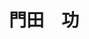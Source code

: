 ---
title: "門田　功"
draft: false

# Job rank 職階
rank: "教授" # 教授 | 准教授 | 助教 | ...

# Laboratory group
la_group: "反応化学" # 分子化学 | 物質化学 | 反応化学

# Laboratory
laboratory: "有機化学研究室"

# page title background image
bg_image: "images/banner/bg1.jpg"

# meta description ~100 letters in Japanese
description : "新規合成反応の開発と天然物合成への応用"

# teacher portrait
image: "images/faculty/anonymous.png"

# course 今のところ不使用
# course: ["分子化学"]
# biography or slogan
# bio: "京都府出身、理論物理化学部屋。"

# interest
interest: ["有機合成化学", "天然有機化合物", "全合成"]

# achievements
achievements: []


# contact info
contact:
- icon: ti-email
  link: mailto:kadota-i@okayama-u.ac.jp
  name: kadota-i@okayama-u.ac.jp
- icon: ti-mobile
  link: tel:086-251-7836
  name: 086-251-7836


- name : "有機化学研究室"
  icon : "ti-world" # icon pack : https://themify.me/themify-icons
  link : "http://chem.okayama-u.ac.jp/~organic/homejpn.html"

- name : "700-8530 岡山県岡山市津島中3－1－1 理学部１号館A122"
  icon : "ti-location-pin" # icon pack : https://themify.me/themify-icons
  link : "#"

# type
type: "faculty"
---